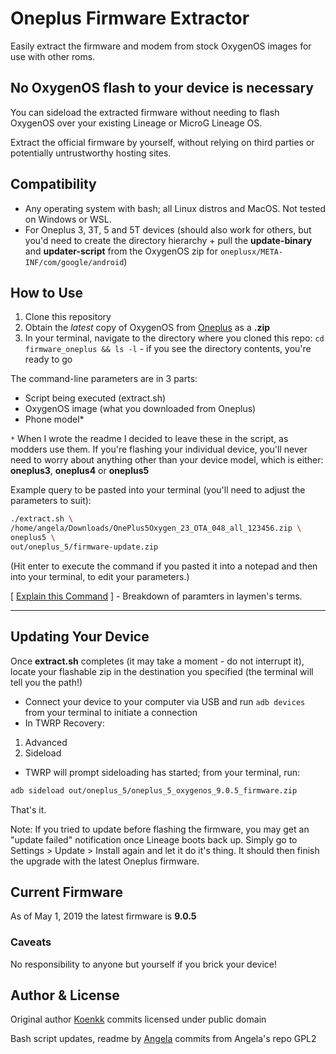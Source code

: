 # Oneplus Firmware Extractor
Easily extract the firmware and modem from stock OxygenOS images for use with other roms.

## No OxygenOS flash to your device is necessary
You can sideload the extracted firmware without needing to flash OxygenOS over your existing Lineage or MicroG Lineage OS.

Extract the official firmware by yourself, without relying on third parties or potentially untrustworthy hosting sites.

## Compatibility
- Any operating system with bash; all Linux distros and MacOS.  Not tested on Windows or WSL.
- For Oneplus 3, 3T, 5 and 5T devices (should also work for others, but you'd need to create the directory hierarchy + pull the **update-binary** and **updater-script** from the OxygenOS zip for `oneplusx/META-INF/com/google/android`)

## How to Use
1. Clone this repository
2. Obtain the *latest* copy of OxygenOS from [Oneplus](https://www.oneplus.com/support/softwareupgrade) as a **.zip**
3. In your terminal, navigate to the directory where you cloned this repo: `cd firmware_oneplus && ls -l` - if you see the directory contents, you're ready to go

The command-line parameters are in 3 parts:
- Script being executed (extract.sh)
- OxygenOS image (what you downloaded from Oneplus)
- Phone model*


`*` When I wrote the readme I decided to leave these in the script, as modders use them.  If you're flashing your individual device, you'll never need to worry about anything other than your device model, which is either: **oneplus3**, **oneplus4** or **oneplus5**

Example query to be pasted into your terminal (you'll need to adjust the parameters to suit):
```bash
./extract.sh \
/home/angela/Downloads/OnePlus5Oxygen_23_OTA_048_all_123456.zip \
oneplus5 \
out/oneplus_5/firmware-update.zip
```
(Hit enter to execute the command if you pasted it into a notepad and then into your terminal, to edit your parameters.)

[ [Explain this Command](commands-explained.md) ] - Breakdown of paramters in laymen's terms.
***

## Updating Your Device
Once **extract.sh** completes (it may take a moment - do not interrupt it), locate your flashable zip in the destination you specified (the terminal will tell you the path!)

- Connect your device to your computer via USB and run `adb devices` from your terminal to initiate a connection
- In TWRP Recovery:


1. Advanced
2. Sideload

- TWRP will prompt sideloading has started; from your terminal, run:
```bash
adb sideload out/oneplus_5/oneplus_5_oxygenos_9.0.5_firmware.zip
```

That's it.

Note: If you tried to update before flashing the firmware, you may get an "update failed" notification once Lineage boots back up.  Simply go to Settings > Update > Install again and let it do it's thing.  It should then finish the upgrade with the latest Oneplus firmware.

## Current Firmware
As of May 1, 2019 the latest firmware is **9.0.5**

### Caveats
No responsibility to anyone but yourself if you brick your device!

## Author & License
Original author [Koenkk](https://github.com/Koenkk) commits licensed under public domain

Bash script updates, readme by [Angela](https://github.com/angela-d) commits from Angela's repo GPL2
